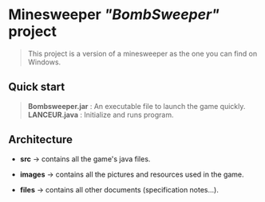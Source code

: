# Minesweeper *"BombSweeper"* project

> This project is a version of a minesweeper as the one you can find on Windows.


## Quick start

> **Bombsweeper.jar** : An executable file to launch the game quickly.
> **LANCEUR.java** : Initialize and runs program.


## Architecture

* **src** -> contains all the game's java files.

* **images** -> contains all the pictures and resources used in the game.

* **files** -> contains all other documents (specification notes...).